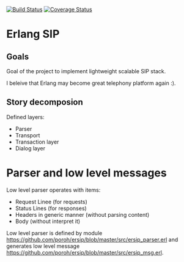 [![Build Status](https://travis-ci.org/poroh/ersip.svg?branch=master)](https://travis-ci.org/poroh/ersip) [![Coverage Status](https://coveralls.io/repos/github/poroh/ersip/badge.svg?branch=master)](https://coveralls.io/github/poroh/ersip?branch=master)

Erlang SIP
==========

Goals
-----

Goal of the project to implement lightweight scalable SIP stack.

I beleive that Erlang may become great telephony platform again :).

Story decomposion
-----------------

Defined layers:

   - Parser
   - Transport
   - Transaction layer
   - Dialog layer


# Parser and low level messages

Low level parser operates with items:

   - Request Linee (for requests)
   - Status Lines (for responses)
   - Headers in generic manner (without parsing content)
   - Body (without interpret it)
   
Low level parser is defined by module
https://github.com/poroh/ersip/blob/master/src/ersip_parser.erl and
generates low level message
https://github.com/poroh/ersip/blob/master/src/ersip_msg.erl.

